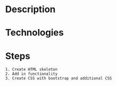 # Description

# Technologies 

# Steps
    1. Create HTML skeleton
    2. Add in functionality
    3. Create CSS with bootstrap and additional CSS
